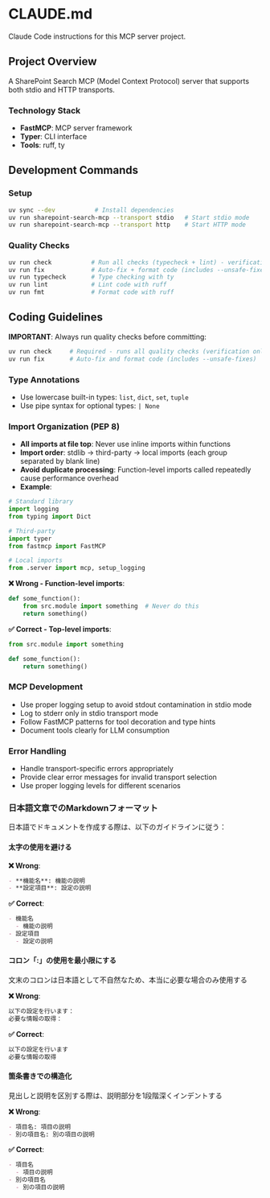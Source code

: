 # CLAUDE.md

Claude Code instructions for this MCP server project.

## Project Overview

A SharePoint Search MCP (Model Context Protocol) server that supports both stdio and HTTP transports.

### Technology Stack

- **FastMCP**: MCP server framework
- **Typer**: CLI interface
- **Tools**: ruff, ty

## Development Commands

### Setup
```bash
uv sync --dev           # Install dependencies
uv run sharepoint-search-mcp --transport stdio   # Start stdio mode
uv run sharepoint-search-mcp --transport http    # Start HTTP mode
```

### Quality Checks
```bash
uv run check           # Run all checks (typecheck + lint) - verification only
uv run fix             # Auto-fix + format code (includes --unsafe-fixes)
uv run typecheck       # Type checking with ty
uv run lint            # Lint code with ruff
uv run fmt             # Format code with ruff
```

## Coding Guidelines

**IMPORTANT**: Always run quality checks before committing:
```bash
uv run check     # Required - runs all quality checks (verification only)
uv run fix       # Auto-fix and format code (includes --unsafe-fixes)
```

### Type Annotations

- Use lowercase built-in types: `list`, `dict`, `set`, `tuple`
- Use pipe syntax for optional types: `| None`

### Import Organization (PEP 8)

- **All imports at file top**: Never use inline imports within functions
- **Import order**: stdlib → third-party → local imports (each group separated by blank line)
- **Avoid duplicate processing**: Function-level imports called repeatedly cause performance overhead
- **Example**:
```python
# Standard library
import logging
from typing import Dict

# Third-party
import typer
from fastmcp import FastMCP

# Local imports
from .server import mcp, setup_logging
```

**❌ Wrong - Function-level imports**:
```python
def some_function():
    from src.module import something  # Never do this
    return something()
```

**✅ Correct - Top-level imports**:
```python
from src.module import something

def some_function():
    return something()
```

### MCP Development

- Use proper logging setup to avoid stdout contamination in stdio mode
- Log to stderr only in stdio transport mode
- Follow FastMCP patterns for tool decoration and type hints
- Document tools clearly for LLM consumption

### Error Handling

- Handle transport-specific errors appropriately
- Provide clear error messages for invalid transport selection
- Use proper logging levels for different scenarios

### 日本語文章でのMarkdownフォーマット

日本語でドキュメントを作成する際は、以下のガイドラインに従う：

#### 太字の使用を避ける
**❌ Wrong**:
```markdown
- **機能名**: 機能の説明
- **設定項目**: 設定の説明
```

**✅ Correct**:
```markdown
- 機能名
  - 機能の説明
- 設定項目
  - 設定の説明
```

#### コロン「:」の使用を最小限にする
文末のコロンは日本語として不自然なため、本当に必要な場合のみ使用する

**❌ Wrong**:
```markdown
以下の設定を行います：
必要な情報の取得：
```

**✅ Correct**:
```markdown
以下の設定を行います
必要な情報の取得
```

#### 箇条書きでの構造化
見出しと説明を区別する際は、説明部分を1段階深くインデントする

**❌ Wrong**:
```markdown
- 項目名: 項目の説明
- 別の項目名: 別の項目の説明
```

**✅ Correct**:
```markdown
- 項目名
  - 項目の説明
- 別の項目名
  - 別の項目の説明
```